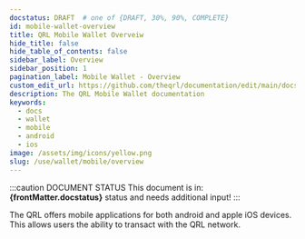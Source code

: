 ```yaml
---
docstatus: DRAFT  # one of {DRAFT, 30%, 90%, COMPLETE}
id: mobile-wallet-overview
title: QRL Mobile Wallet Overveiw
hide_title: false
hide_table_of_contents: false
sidebar_label: Overview
sidebar_position: 1
pagination_label: Mobile Wallet - Overview
custom_edit_url: https://github.com/theqrl/documentation/edit/main/docs/
description: The QRL Mobile Wallet documentation
keywords:
  - docs
  - wallet
  - mobile
  - android
  - ios
image: /assets/img/icons/yellow.png
slug: /use/wallet/mobile/overview
---
```


:::caution DOCUMENT STATUS 
<span>This document is in: <b>{frontMatter.docstatus}</b> status and needs additional input!</span>
:::


The QRL offers mobile applications for both android and apple iOS devices. This allows users the ability to transact with the QRL network. 





